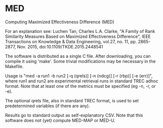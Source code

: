 # MED
Computing Maximized Effectiveness Difference (MED)

For an explanation see:
Luchen Tan, Charles L.A. Clarke, "A Family of Rank Similarity Measures Based on Maximized Effectiveness Difference", IEEE Transactions on Knowledge & Data Engineering, vol.27, no. 11, pp. 2865-2877, Nov. 2015, doi:10.1109/TKDE.2015.2448541 

The software is distributed as a single C file.  After downloading, you can compile it using 'make'. Some trivial modifications may be necessary in the Makefile.
<P>
Usage is "med -a run1 -b run2 [-q (qrels)] [-n (ndcg)] [-r (rbp)] [-e (err)]", where run1 and run2 are experimental retrieval runs in standard TREC adhoc format.
Note that at least one of the metrics must be specified (eg -n, -r, or -e).

The optional qrels file, also in standard TREC format, is used to set predetermined variables (if there are any).

Results go to standard output as self-explanatory CSV.  Note that this software does not (yet) compute MED-MAP or MED-U.
